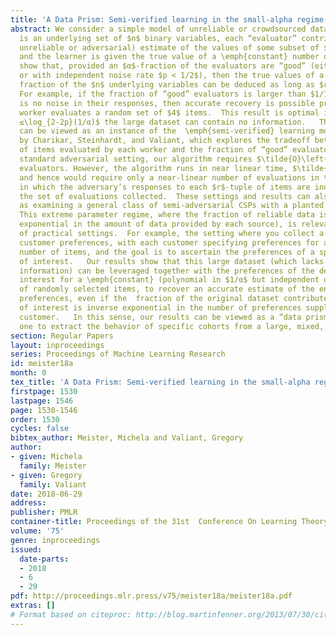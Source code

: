 ```yaml
---
title: 'A Data Prism: Semi-verified learning in the small-alpha regime'
abstract: We consider a simple model of unreliable or crowdsourced data where there
  is an underlying set of $n$ binary variables, each “evaluator” contributes a (possibly
  unreliable or adversarial) estimate of the values of some subset of $r$ of the variables,
  and the learner is given the true value of a \emph{constant} number of variables.   We
  show that, provided an $α$-fraction of the evaluators are “good” (either correct,
  or with independent noise rate $p < 1/2$), then the true values of a $(1-\eps)$
  fraction of the $n$ underlying variables can be deduced as long as $r > \log_{2-2p}(1/α)$.
  For example, if the fraction of “good” evaluators is larger than $1/16$ and there
  is no noise in their responses, then accurate recovery is possible provided each
  worker evaluates a random set of $4$ items.  This result is optimal in that if $r
  ≤\log_{2-2p}(1/α)$ the large dataset can contain no information.   This setting
  can be viewed as an instance of the  \emph{semi-verified} learning model introduced
  by Charikar, Steinhardt, and Valiant, which explores the tradeoff between the number
  of items evaluated by each worker and the fraction of “good” evaluators. In the
  standard adversarial setting, our algorithm requires $\tilde{O}\left(n^{\log_{2-2p}(1/α)}\right)$
  evaluators. However, the algorithm runs in near linear time, $\tilde{O}_{r,\eps}(n)$,
  and hence would require only a near-linear number of evaluations in the weaker model
  in which the adversary’s responses to each $r$-tuple of items are independent of
  the set of evaluations collected.  These settings and results can also be viewed
  as examining a general class of semi-adversarial CSPs with a planted assignment.
  This extreme parameter regime, where the fraction of reliable data is small (inverse
  exponential in the amount of data provided by each source), is relevant to a number
  of practical settings.  For example, the setting where you collect a dataset on
  customer preferences, with each customer specifying preferences for a small (constant)
  number of items, and the goal is to ascertain the preferences of a specific demographic
  of interest.   Our results show that this large dataset (which lacks demographic
  information) can be leveraged together with the preferences of the demographic of
  interest for a \emph{constant} (polynomial in $1/α$ but independent of $n$), number
  of randomly selected items, to recover an accurate estimate of the entire set of
  preferences, even if the  fraction of the original dataset contributed by the demographic
  of interest is inverse exponential in the number of preferences supplied by each
  customer.   In this sense, our results can be viewed as a “data prism” allowing
  one to extract the behavior of specific cohorts from a large, mixed, dataset.
section: Regular Papers
layout: inproceedings
series: Proceedings of Machine Learning Research
id: meister18a
month: 0
tex_title: 'A Data Prism: Semi-verified learning in the small-alpha regime'
firstpage: 1530
lastpage: 1546
page: 1530-1546
order: 1530
cycles: false
bibtex_author: Meister, Michela and Valiant, Gregory
author:
- given: Michela
  family: Meister
- given: Gregory
  family: Valiant
date: 2018-06-29
address: 
publisher: PMLR
container-title: Proceedings of the 31st  Conference On Learning Theory
volume: '75'
genre: inproceedings
issued:
  date-parts:
  - 2018
  - 6
  - 29
pdf: http://proceedings.mlr.press/v75/meister18a/meister18a.pdf
extras: []
# Format based on citeproc: http://blog.martinfenner.org/2013/07/30/citeproc-yaml-for-bibliographies/
---
```

